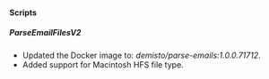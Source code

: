 
#### Scripts

##### ParseEmailFilesV2
- Updated the Docker image to: *demisto/parse-emails:1.0.0.71712*.
- Added support for Macintosh HFS file type.